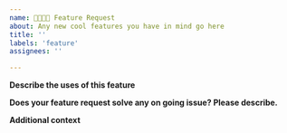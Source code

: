 ```yaml
---
name: 👩‍💻👨‍💻 Feature Request
about: Any new cool features you have in mind go here
title: ''
labels: 'feature'
assignees: ''

---
```



**Describe the uses of this feature**

<!-- A clear and concise description of what you want to happen. -->

**Does your feature request solve any on going issue? Please describe.**


**Additional context**

<!--Add any other context or screenshots about the feature request here.-->
